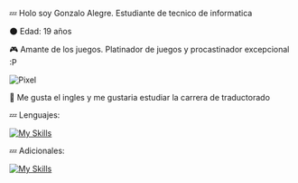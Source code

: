 💤 Holo soy Gonzalo Alegre. Estudiante de tecnico de informatica 

🌑 Edad: 19 años

🎮 Amante de los juegos. Platinador de juegos y procastinador excepcional :P


![Pixel](https://github.com/user-attachments/assets/0656aab5-bd27-4380-8234-6b16ef6debe6)

📖 Me gusta el ingles y me gustaria estudiar la carrera de traductorado


💤 Lenguajes:

[![My Skills](https://skillicons.dev/icons?i=py,html,css,arduino)](https://skillicons.dev)

💤 Adicionales:

[![My Skills](https://skillicons.dev/icons?i=django,bootstrap)](https://skillicons.dev)
